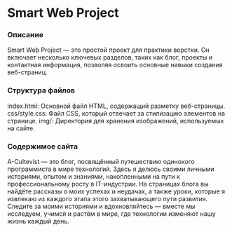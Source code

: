 # Smart Web Project

### Описание

Smart Web Project — это простой проект для практики верстки. Он включает несколько ключевых разделов, таких как блог, проекты и контактная информация, позволяя освоить основные навыки создания веб-страниц.

### Структура файлов

index.html: Основной файл HTML, содержащий разметку веб-страницы.
css/style.css: Файл CSS, который отвечает за стилизацию элементов на странице.
img/: Директория для хранения изображений, используемых на сайте.

### Содержимое сайта 

A-Cultevist — это блог, посвящённый путешествию одинокого программиста в мире технологий. Здесь я делюсь своими личными историями, опытом и знаниями, накопленными на пути к профессиональному росту в IT-индустрии. На страницах блога вы найдёте рассказы о моих успехах и неудачах, а также уроки, которые я извлекаю из каждого этапа этого захватывающего пути развития. Следите за моими историями и вдохновляйтесь — вместе мы исследуем, учимся и растём в мире, где технологии изменяют нашу жизнь каждый день.
